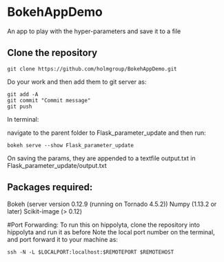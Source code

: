 # BokehAppDemo
An app to play with the hyper-parameters and save it to a file

## Clone the repository  
``` 
git clone https://github.com/holmgroup/BokehAppDemo.git
``` 
Do your work and then add them to git server as:
``` 
git add -A
git commit "Commit message"
git push
``` 

In terminal:

navigate to the parent folder to Flask_parameter_update and then run:

``` 
bokeh serve --show Flask_parameter_update
``` 

On saving the params, they are appended to a textfile output.txt in Flask_parameter_update/output.txt
## Packages required:
Bokeh (server version 0.12.9 (running on Tornado 4.5.2))
Numpy (1.13.2 or later)
Scikit-image (> 0.12)

#Port Forwarding:
To run this on hippolyta, clone the repository into hippolyta and run it as before
Note the local port number on the terminal, and port forward it to your machine as:
``` 
ssh -N -L $LOCALPORT:localhost:$REMOTEPORT $REMOTEHOST
``` 
